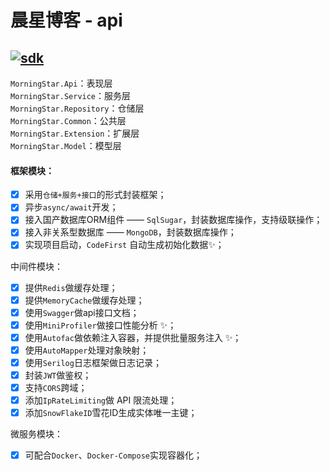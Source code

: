 # 晨星博客 - api
[![sdk](https://img.shields.io/badge/sdk-8.0.7-d.svg)](#)  
-------------------------------
`MorningStar.Api`：表现层  
`MorningStar.Service`：服务层  
`MorningStar.Repository`：仓储层  
`MorningStar.Common`：公共层  
`MorningStar.Extension`：扩展层  
`MorningStar.Model`：模型层  

#### 框架模块：  
- [x] 采用`仓储+服务+接口`的形式封装框架；
- [x] 异步`async/await`开发；
- [x] 接入国产数据库ORM组件 —— `SqlSugar`，封装数据库操作，支持级联操作；
- [x] 接入非关系型数据库 —— `MongoDB`，封装数据库操作；
- [x] 实现项目启动，`CodeFirst` 自动生成初始化数据✨； 

中间件模块：
- [x] 提供`Redis`做缓存处理；
- [x] 提供`MemoryCache`做缓存处理；
- [x] 使用`Swagger`做api接口文档；
- [x] 使用`MiniProfiler`做接口性能分析 ✨；
- [x] 使用`Autofac`做依赖注入容器，并提供批量服务注入 ✨；
- [x] 使用`AutoMapper`处理对象映射；
- [x] 使用`Serilog`日志框架做日志记录；
- [x] 封装`JWT`做鉴权；
- [x] 支持`CORS`跨域；
- [x] 添加`IpRateLimiting`做 API 限流处理；
- [x] 添加`SnowFlakeID`雪花ID生成实体唯一主键；

微服务模块：
- [x] 可配合`Docker`、`Docker-Compose`实现容器化；